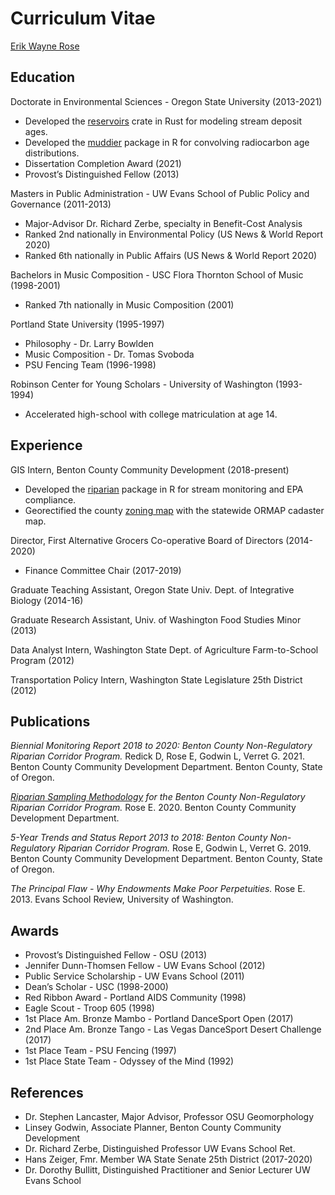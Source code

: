 # Curriculum Vitae
[Erik Wayne Rose](mailto:erik.w.rose@gmail.com)


## Education
Doctorate in Environmental Sciences - Oregon State University (2013-2021)
 - Developed the [reservoirs](https://crates.io/crates/reservoirs) crate in Rust for modeling stream deposit ages.
 - Developed the [muddier](https://github.com/crumplecup/muddier) package in R for convolving radiocarbon age distributions.
 - Dissertation Completion Award (2021)
 - Provost’s Distinguished Fellow (2013)

Masters in Public Administration - UW Evans School of Public Policy and Governance (2011-2013)
 - Major-Advisor Dr. Richard Zerbe, specialty in Benefit-Cost Analysis
 - Ranked 2nd nationally in Environmental Policy (US News & World Report 2020)
 - Ranked 6th nationally in Public Affairs (US News & World Report 2020)

Bachelors in Music Composition - USC Flora Thornton School of Music (1998-2001)
 - Ranked 7th nationally in Music Composition (2001)

Portland State University (1995-1997)
 - Philosophy - Dr. Larry Bowlden
 - Music Composition - Dr. Tomas Svoboda
 - PSU Fencing Team (1996-1998)

Robinson Center for Young Scholars - University of Washington (1993-1994)
 - Accelerated high-school with college matriculation at age 14.

## Experience

GIS Intern, Benton County Community Development (2018-present)
 - Developed the [riparian](https://crumplecup.github.io/riparian/articles/riparian.html) package in R for stream monitoring and EPA compliance.
 - Georectified the county [zoning map](https://bentoncountygis.maps.arcgis.com/apps/webappviewer/index.html?id=e87c1dfd880543d1a5ed5041745f3d88) with the statewide ORMAP cadaster map.

Director, First Alternative Grocers Co-operative Board of Directors (2014-2020)
 - Finance Committee Chair (2017-2019)

Graduate Teaching Assistant, Oregon State Univ. Dept. of Integrative Biology (2014-16)

Graduate Research Assistant, Univ. of Washington Food Studies Minor (2013)

Data Analyst Intern, Washington State Dept. of Agriculture Farm-to-School Program (2012)

Transportation Policy Intern, Washington State Legislature 25th District (2012)

## Publications

*Biennial Monitoring Report 2018 to 2020: Benton County Non-Regulatory Riparian Corridor Program.*
Redick D, Rose E, Godwin L, Verret G. 2021. Benton County Community Development Department.
Benton County, State of Oregon.

[*Riparian Sampling Methodology*](https://crumplecup.github.io/riparian/articles/methods.html) *for the Benton County Non-Regulatory Riparian Corridor
Program.* Rose E. 2020. Benton County Community Development Department.

*5-Year Trends and Status Report 2013 to 2018: Benton County Non-Regulatory Riparian Corridor
Program.* Rose E, Godwin L, Verret G. 2019. Benton County Community Development Department.
Benton County, State of Oregon.

*The Principal Flaw - Why Endowments Make Poor Perpetuities.* Rose E. 2013. Evans School
Review, University of Washington.

## Awards

 - Provost’s Distinguished Fellow - OSU (2013)
 - Jennifer Dunn-Thomsen Fellow - UW Evans School (2012)
 - Public Service Scholarship - UW Evans School (2011)
 - Dean’s Scholar - USC (1998-2000)
 - Red Ribbon Award - Portland AIDS Community (1998)
 - Eagle Scout - Troop 605 (1998)
 - 1st Place Am. Bronze Mambo - Portland DanceSport Open (2017)
 - 2nd Place Am. Bronze Tango - Las Vegas DanceSport Desert Challenge (2017)
 - 1st Place Team - PSU Fencing (1997)
 - 1st Place State Team - Odyssey of the Mind (1992)

## References
 - Dr. Stephen Lancaster, Major Advisor, Professor OSU Geomorphology
 - Linsey Godwin, Associate Planner, Benton County Community Development
 - Dr. Richard Zerbe, Distinguished Professor UW Evans School Ret.
 - Hans Zeiger, Fmr. Member WA State Senate 25th District (2017-2020)
 - Dr. Dorothy Bullitt, Distinguished Practitioner and Senior Lecturer UW Evans School
